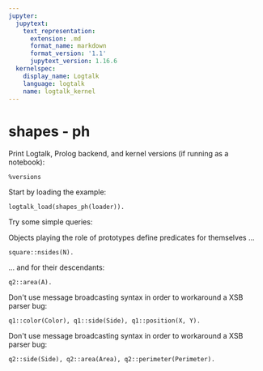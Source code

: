 ```yaml
---
jupyter:
  jupytext:
    text_representation:
      extension: .md
      format_name: markdown
      format_version: '1.1'
      jupytext_version: 1.16.6
  kernelspec:
    display_name: Logtalk
    language: logtalk
    name: logtalk_kernel
---
```


<!--
________________________________________________________________________

This file is part of Logtalk <https://logtalk.org/>  
SPDX-FileCopyrightText: 1998-2025 Paulo Moura <pmoura@logtalk.org>  
SPDX-License-Identifier: Apache-2.0

Licensed under the Apache License, Version 2.0 (the "License");
you may not use this file except in compliance with the License.
You may obtain a copy of the License at

    http://www.apache.org/licenses/LICENSE-2.0

Unless required by applicable law or agreed to in writing, software
distributed under the License is distributed on an "AS IS" BASIS,
WITHOUT WARRANTIES OR CONDITIONS OF ANY KIND, either express or implied.
See the License for the specific language governing permissions and
limitations under the License.
________________________________________________________________________
-->

# shapes - ph

Print Logtalk, Prolog backend, and kernel versions (if running as a notebook):

```logtalk
%versions
```

Start by loading the example:

```logtalk
logtalk_load(shapes_ph(loader)).
```

Try some simple queries:

Objects playing the role of prototypes define predicates for themselves ...

```logtalk
square::nsides(N).
```

<!--
N = 4.
-->

... and for their descendants:

```logtalk
q2::area(A).
```

<!--
A = 9.
-->

Don't use message broadcasting syntax in order to workaround a XSB parser bug:

```logtalk
q1::color(Color), q1::side(Side), q1::position(X, Y).
```

<!--
Color = red, Side = 1, X = 0, Y = 0.
-->

Don't use message broadcasting syntax in order to workaround a XSB parser bug:

```logtalk
q2::side(Side), q2::area(Area), q2::perimeter(Perimeter).
```

<!--
Side = 3, Area = 9, Perimeter = 12.
-->
